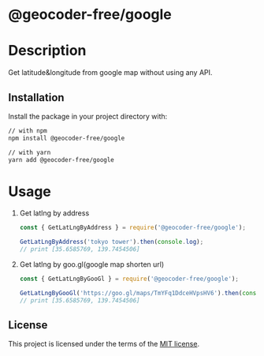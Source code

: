 # @geocoder-free/google

# Description

Get latitude&longitude from google map without using any API.

## Installation

Install the package in your project directory with:

```sh
// with npm
npm install @geocoder-free/google

// with yarn
yarn add @geocoder-free/google
```

# Usage

1. Get latlng by address

    ```javascript
    const { GetLatLngByAddress } = require('@geocoder-free/google');

    GetLatLngByAddress('tokyo tower').then(console.log);
    // print [35.6585769, 139.7454506]
    ```

1. Get latlng by goo.gl(google map shorten url)

    ```javascript
    const { GetLatLngByGooGl } = require('@geocoder-free/google');

    GetLatLngByGooGl('https://goo.gl/maps/TmYFq1DdceHVpsHV6').then(console.log);
    // print [35.6585769, 139.7454506]
    ```

## License

This project is licensed under the terms of the
[MIT license](/LICENSE).
